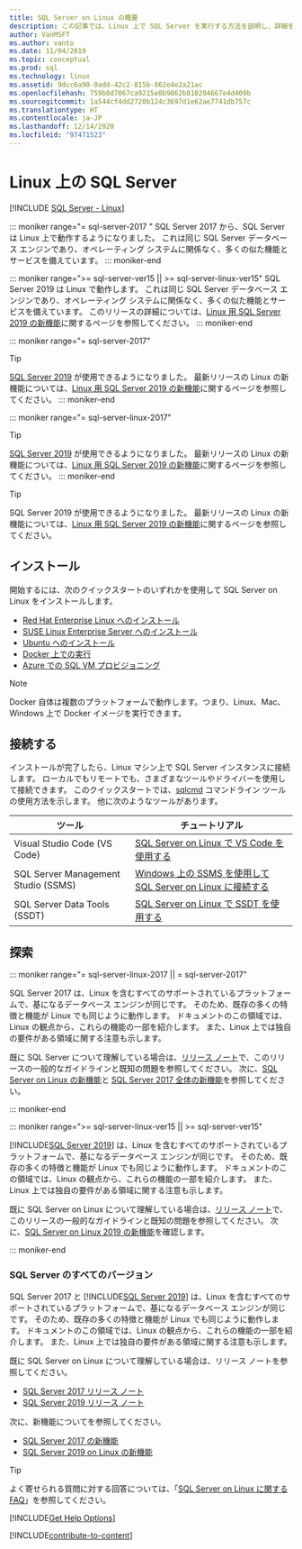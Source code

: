 ```yaml
---
title: SQL Server on Linux の概要
description: この記事では、Linux 上で SQL Server を実行する方法を説明し、詳細を学習する方法について詳細情報を提供します。
author: VanMSFT
ms.author: vanto
ms.date: 11/04/2019
ms.topic: conceptual
ms.prod: sql
ms.technology: linux
ms.assetid: 9dcc6a90-0add-42c2-815b-862e4e2a21ac
ms.openlocfilehash: 759b8d7067ca9215e8b9862b810294667e4d409b
ms.sourcegitcommit: 1a544cf4dd2720b124c3697d1e62ae7741db757c
ms.translationtype: HT
ms.contentlocale: ja-JP
ms.lasthandoff: 12/14/2020
ms.locfileid: "97471523"
---
```

# <a name="sql-server-on-linux"></a>Linux 上の SQL Server

[!INCLUDE [SQL Server - Linux](../includes/applies-to-version/sql-linux.md)]

::: moniker range="= sql-server-2017 "
SQL Server 2017 から、SQL Server は Linux 上で動作するようになりました。 これは同じ SQL Server データベース エンジンであり、オペレーティング システムに関係なく、多くの似た機能とサービスを備えています。
::: moniker-end

::: moniker range=">= sql-server-ver15 || >= sql-server-linux-ver15"
SQL Server 2019 は Linux で動作します。 これは同じ SQL Server データベース エンジンであり、オペレーティング システムに関係なく、多くの似た機能とサービスを備えています。 このリリースの詳細については、[Linux 用 SQL Server 2019 の新機能](sql-server-linux-whats-new-2019.md)に関するページを参照してください。
::: moniker-end

::: moniker range="= sql-server-2017"
> [!TIP]
> [SQL Server 2019](sql-server-linux-overview.md?view=sql-server-ver15) が使用できるようになりました。 最新リリースの Linux の新機能については、[Linux 用 SQL Server 2019 の新機能](sql-server-linux-whats-new-2019.md?view=sql-server-ver15)に関するページを参照してください。
::: moniker-end

::: moniker range="= sql-server-linux-2017"
> [!TIP]
> [SQL Server 2019](sql-server-linux-overview.md?view=sql-server-linux-ver15) が使用できるようになりました。 最新リリースの Linux の新機能については、[Linux 用 SQL Server 2019 の新機能](sql-server-linux-whats-new-2019.md?view=sql-server-linux-ver15)に関するページを参照してください。
::: moniker-end

> [!TIP]
> SQL Server 2019 が使用できるようになりました。 最新リリースの Linux の新機能については、[Linux 用 SQL Server 2019 の新機能](sql-server-linux-whats-new-2019.md)に関するページを参照してください。

## <a name="install"></a>インストール

開始するには、次のクイックスタートのいずれかを使用して SQL Server on Linux をインストールします。

- [Red Hat Enterprise Linux へのインストール](quickstart-install-connect-red-hat.md)
- [SUSE Linux Enterprise Server へのインストール](quickstart-install-connect-suse.md)
- [Ubuntu へのインストール](quickstart-install-connect-ubuntu.md)
- [Docker 上での実行](quickstart-install-connect-docker.md)
- [Azure での SQL VM プロビジョニング](/azure/virtual-machines/linux/sql/provision-sql-server-linux-virtual-machine?toc=/sql/toc/toc.json)

> [!NOTE]
> Docker 自体は複数のプラットフォームで動作します。つまり、Linux、Mac、Windows 上で Docker イメージを実行できます。

## <a name="connect"></a>接続する

インストールが完了したら、Linux マシン上で SQL Server インスタンスに接続します。 ローカルでもリモートでも、さまざまなツールやドライバーを使用して接続できます。 このクイックスタートでは、[sqlcmd](sql-server-linux-setup-tools.md) コマンドライン ツールの使用方法を示します。 他に次のようなツールがあります。

| ツール | チュートリアル |
|-----|-----|
| Visual Studio Code (VS Code) | [SQL Server on Linux で VS Code を使用する](../tools/visual-studio-code/sql-server-develop-use-vscode.md) |
| SQL Server Management Studio (SSMS) | [Windows 上の SSMS を使用して SQL Server on Linux に接続する](sql-server-linux-manage-ssms.md) |
| SQL Server Data Tools (SSDT) | [SQL Server on Linux で SSDT を使用する](sql-server-linux-develop-use-ssdt.md) |

## <a name="explore"></a>探索

<!--SQL Server 2017 on Linux-->
::: moniker range="= sql-server-linux-2017 || = sql-server-2017"

SQL Server 2017 は、Linux を含むすべてのサポートされているプラットフォームで、基になるデータベース エンジンが同じです。 そのため、既存の多くの特徴と機能が Linux でも同じように動作します。 ドキュメントのこの領域では、Linux の観点から、これらの機能の一部を紹介します。 また、Linux 上では独自の要件がある領域に関する注意も示します。

既に SQL Server について理解している場合は、[リリース ノート](sql-server-linux-release-notes.md)で、このリリースの一般的なガイドラインと既知の問題を参照してください。 次に、[SQL Server on Linux の新機能](sql-server-linux-whats-new.md)と [SQL Server 2017 全体の新機能](../sql-server/what-s-new-in-sql-server-2017.md)を参照してください。

::: moniker-end
<!--SQL Server 2019 on Linux-->
::: moniker range=">= sql-server-linux-ver15 || >= sql-server-ver15"

[!INCLUDE[SQL Server 2019](../includes/sssqlv15-md.md)] は、Linux を含むすべてのサポートされているプラットフォームで、基になるデータベース エンジンが同じです。 そのため、既存の多くの特徴と機能が Linux でも同じように動作します。 ドキュメントのこの領域では、Linux の観点から、これらの機能の一部を紹介します。 また、Linux 上では独自の要件がある領域に関する注意も示します。

既に SQL Server on Linux について理解している場合は、[リリース ノート](sql-server-linux-release-notes-2019.md)で、このリリースの一般的なガイドラインと既知の問題を参照してください。 次に、[SQL Server on Linux 2019 の新機能](../sql-server/what-s-new-in-sql-server-ver15.md?view=sql-server-ver15)を確認します。

::: moniker-end


### <a name="all-versions-of-sql-server"></a>SQL Server のすべてのバージョン

SQL Server 2017 と [!INCLUDE[SQL Server 2019](../includes/sssqlv15-md.md)] は、Linux を含むすべてのサポートされているプラットフォームで、基になるデータベース エンジンが同じです。 そのため、既存の多くの特徴と機能が Linux でも同じように動作します。 ドキュメントのこの領域では、Linux の観点から、これらの機能の一部を紹介します。 また、Linux 上では独自の要件がある領域に関する注意も示します。

既に SQL Server on Linux について理解している場合は、リリース ノートを参照してください。

- [SQL Server 2017 リリース ノート](sql-server-linux-release-notes.md)
- [SQL Server 2019 リリース ノート](sql-server-linux-release-notes-2019.md)

次に、新機能についてを参照してください。

- [SQL Server 2017 の新機能](sql-server-linux-whats-new.md)
- [SQL Server 2019 on Linux の新機能](../sql-server/what-s-new-in-sql-server-ver15.md#sql-server-on-linux)

> [!TIP]
> よく寄せられる質問に対する回答については、「[SQL Server on Linux に関する FAQ](sql-server-linux-faq.md)」を参照してください。

[!INCLUDE[Get Help Options](../includes/paragraph-content/get-help-options.md)]

[!INCLUDE[contribute-to-content](../includes/paragraph-content/contribute-to-content.md)]